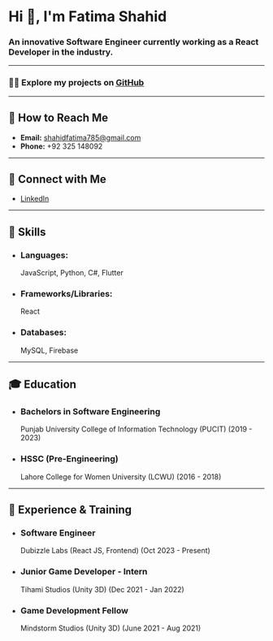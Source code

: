 # Hi 👋, I'm Fatima Shahid

### An innovative Software Engineer currently working as a React Developer in the industry.

---

### 👩‍💻 Explore my projects on [GitHub](https://github.com/111e222a)

---

## 📧 How to Reach Me
- **Email:** [shahidfatima785@gmail.com](mailto:shahidfatima785@gmail.com)
- **Phone:** +92 325 148092

---

## 🤝 Connect with Me
- [LinkedIn](https://www.linkedin.com/in/fatima-shahid-044430209/)

---

## 🚀 Skills
- ### Languages:
    JavaScript, Python, C#, Flutter
- ### Frameworks/Libraries:
     React
- ### Databases:
     MySQL, Firebase
  
---

## 🎓 Education
- ### Bachelors in Software Engineering
     Punjab University College of Information Technology (PUCIT) (2019 - 2023)
- ### HSSC (Pre-Engineering)  
     Lahore College for Women University (LCWU) (2016 - 2018)

---

## 💼 Experience & Training
- ### Software Engineer  
     Dubizzle Labs (React JS, Frontend) (Oct 2023 - Present)
- ### Junior Game Developer - Intern  
     Tihami Studios (Unity 3D) (Dec 2021 - Jan 2022)
- ### Game Development Fellow  
     Mindstorm Studios (Unity 3D) (June 2021 - Aug 2021)
